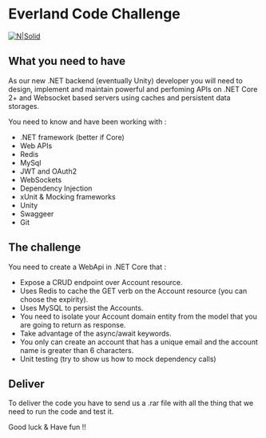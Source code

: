 # Everland Code Challenge

[![N|Solid](https://playeverland.com/everlandlogo1x.png)](https://playeverland.com/)

## What you need to have

As our new .NET backend (eventually Unity) developer you will need to design, implement and maintain powerful and perfoming APIs on .NET Core 2+ and  Websocket based servers using caches and persistent data storages.

You need to know and have been working with :

* .NET framework (better if Core)
* Web APIs
* Redis
* MySql
* JWT and OAuth2
* WebSockets
* Dependency Injection
* xUnit & Mocking frameworks
* Unity
* Swaggeer
* Git
 
## The challenge

You need to create a WebApi in .NET Core that :
* Expose a CRUD endpoint over Account resource.
* Uses Redis to cache the GET verb on the Account resource (you can choose the expirity).
* Uses MySQL to persist the Accounts.
* You need to isolate your Account domain entity from the model that you are going to return as response.
* Take advantage of the async/await keywords.
* You only can create an account that has a unique email and the account name is greater than 6 characters.
* Unit testing (try to show us how to mock dependency calls)

## Deliver

To deliver the code you have to send us a .rar file with all the thing that we need to run the code and test it.

Good luck & Have fun !!
